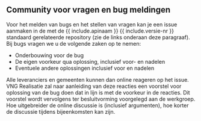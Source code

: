 ## Community voor vragen en bug meldingen

Voor het melden van bugs en het stellen van vragen kan je een issue aanmaken in de met de {{ include.apinaam }} {{ include.versie-nr }} standaard gerelateerde repository (zie de links onderaan deze paragraaf). Bij bugs vragen we u de volgende zaken op te nemen:
* Onderbouwing voor de bug
* De eigen voorkeur qua oplossing, inclusief voor- en nadelen
* Eventuele andere oplossingen inclusief voor en nadelen

Alle leveranciers en gemeenten kunnen dan online reageren op het issue. VNG Realisatie zal naar aanleiding van deze reacties een voorstel voor oplossing van de bug doen dat in lijn is met de voorkeur in de reacties. Dit voorstel wordt vervolgens ter besluitvorming voorgelegd aan de werkgroep. Hoe uitgebreider de online discussie is (inclusief argumenten), hoe korter de discussie tijdens bijeenkomsten kan zijn.

